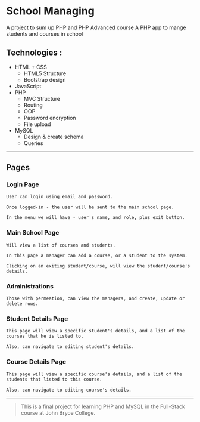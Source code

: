 # School Managing

A project to sum up PHP and PHP Advanced course
A PHP app to mange students and courses in school

## Technologies :

- HTML + CSS
    - HTML5 Structure
    - Bootstrap design
- JavaScript
- PHP
    - MVC Structure
    - Routing
    - OOP
    - Password encryption
    - File upload
- MySQL
    - Design & create schema
    - Queries

---

## Pages

### Login Page

    User can login using email and password.

    Once logged-in - the user will be sent to the main school page.

    In the menu we will have - user's name, and role, plus exit button.

### Main School Page

    Will view a list of courses and students.

    In this page a manager can add a course, or a student to the system.

    Clicking on an exiting student/course, will view the student/course's details.

### Administrations

    Those with permeation, can view the managers, and create, update or delete rows.

### Student Details Page

    This page will view a specific student's details, and a list of the courses that he is listed to.

    Also, can navigate to editing student's details.

### Course Details Page

    This page will view a specific course's details, and a list of the students that listed to this course.

    Also, can navigate to editing course's details.

---

> This is a final project for learning PHP and MySQL in the Full-Stack course at John Bryce College.
